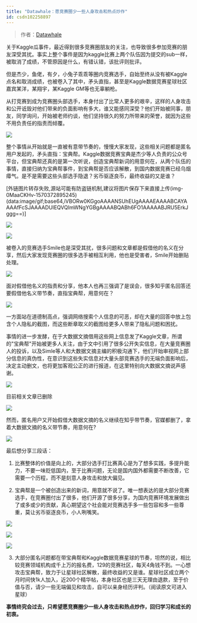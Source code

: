 ```yaml
---
title: "Datawhale：愿竞赛圈少一些人身攻击和热点炒作"
id: csdn102258897
---
```


> 作者：[Datawhale](https://mp.weixin.qq.com/s?src=11&timestamp=1570372767&ver=1896&signature=i7mQIoDTVmndZVH1Trpou*xMThr*MqQgSgI*5nh*k7lk-FEvRVPXG6adjvEWkfw9Ntxjoe32whVOfsTZ*-929ubdoVSLgcnEspOf*jdenHoiPrw40ht4aPYc2U*cYBYE&new=1)

关于Kaggle瓜事件，最近得到很多竞赛圈朋友的关注，也导致很多参加竞赛的朋友深受其扰。事实上整个事件是因为kaggle比赛上两个队伍因为提交的sub一样，被取消了成绩，不管原因是什么，有错认错，该批评则批评。

但是杰少，鱼佬，有夕，小兔子乖乖等圈内竞赛选手，自始至终从没有被Kaggle点名和取消成绩，也被卷入了其中，矛头直指，甚至是Kaggle数据竞赛星球社区嘉宾某洋，某翔宇，某Kaggle GM等也无辜躺枪。

从打竞赛到成为竞赛圈头部选手，本身付出了比常人更多的艰辛，这样的人身攻击和公开诋毁对他们带来的负面影响有多大，谁又能感同深受？他们开始被同事，朋友，同学询问，开始被老师约谈，他们坚持很久的努力所带来的荣誉，就因为这些不用负责任的指责而倾覆。

![](../img/c610a697bc860387c46e6ec8be80e11f.png)

整个事情从开始就是一直被有意带节奏的，慢慢大家发现，这些相关问题都是匿名用户发起的，矛头直指：宝典帮。Kaggle数据竞赛宝典是杰少等人负责的公众号平台，但宝典帮还真的是第一次听说，创造宝典帮新词的用意何在，从两个队伍的事情，直接归纳为宝典帮事件，到宝典帮是否应该解散，到国内数据竞赛已经乌烟瘴气。是不是需要这些头部选手隐退？劣币驱逐良币，最终收益的又是谁？

[外链图片转存失败,源站可能有防盗链机制,建议将图片保存下来直接上传(img-0MaaCKHv-1570372895245)(data:image/gif;base64,iVBORw0KGgoAAAANSUhEUgAAAAEAAAABCAYAAAAfFcSJAAAADUlEQVQImWNgYGBgAAAABQABh6FO1AAAAABJRU5ErkJggg==)]

![](../img/0e62a1f49c3f12ff5306d639fe1c50e3.png)

![](../img/1157f3cca1d73bb8d9cdeef3923672e2.png)

被卷入的竞赛选手Smile也是深受其扰，很多问题和文章都是假借他的名义在分享，然后大家发现竞赛圈的很多选手被相互利用，他也是受害者，Smile开始删贴处理。

![](../img/09cc1080b98cbcfb290f973760184f87.png)

面对假借他名义的指责和分享，他本人也再三强调了是误会，很多知乎匿名回答还要假借他名义带节奏，直指宝典帮，用意何在？

![](../img/5db2d25da049932b8840ed220ba96c15.png)

一方面站在道德制高点，强调网络搜索个人信息的可恶，却在大量的回答中放上包含个人隐私的截图，而这些断章取义的截图给更多人带来了隐私问题和困扰。

事情的进一步发酵，在于大数据文摘借用这些网上信息发了Kaggle文章，所谓的"宝典帮"开始被更多人关注，由于文中引用了很多公开失实信息，在大量竞赛圈人的投诉，以及Simle等人和大数据文摘主编的积极沟通下，他们开始审视网上部分信息的真伪性，在意识到这些失实信息对大量头部竞赛选手的无端负面影响后，决定主动删文，也将更加客观公正的进行报道，在这里特别向大数据文摘说声感谢。

![](../img/f1ce0982b42a6776186054fb86f8ee8c.png)

目前相关文章已删除

![](../img/79d7702fc0a7b5c7d65ddad2be91c178.png)

然而，匿名用户又开始假借大数据文摘的名义继续在知乎带节奏，官媒都删了，拿着大数据文摘的名义带节奏，用意何在?

![](../img/764c10f063d4011f8d20c94d7847bf34.png)

最后想分享三段话：

1.  比赛整体的价值是向上的，大部分选手打比赛真心是为了想多实践，多提升能力，不要一味贬低国内，至于比赛问题，无论是国内国外都需要不断改善，它需要一个历程，而不是刻意人身攻击和放大偏见。

2.  宝典帮是一个被创造出来的新词，用意就不说了。唯一想表达的是大部分竞赛选手，在竞赛圈付出了很多，他们开源了很多分享，为国内竞赛环境发展做出了或多或少的贡献，真心期望这个社会能对竞赛选手多一些包容和多一些尊重，莫让劣币驱逐良币，小人咧嘴笑。

![](../img/691307070174e6a5239979eda43ff466.png)

![](../img/3b5b708d1b4bac803d2026a3c3e181bc.png)

![](../img/335fe88598a9100309691830c23f48c0.png)

3.  大部分匿名问题都在带宝典帮和Kaggle数据竞赛星球的节奏，坦然的说，相比较竞赛领域机构成千上万的报名费，129的竞赛社区，每天4角钱不到。一心想攻击宝典帮，致力于让星球社区解散，最终收益的又是谁。星球社区成立两个月时间快1k人加入，近200个精华帖，本身社区也是三天无理由退款，至于价值与否，请少一些无端偏见和攻击，自可以亲身经历评判。（阅读原文可进入星球）

**事情终究会过去，只希望愿竞赛圈少一些人身攻击和热点炒作，回归学习和成长的初衷。**